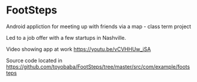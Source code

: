 # FootSteps
Android appliction for meeting up with friends via a map - class term project

Led to a job offer with a few startups in Nashville.

Video showing app at work
  https://youtu.be/vCVHHUw_iSA
  
 Source code located in https://github.com/toyobaba/FootSteps/tree/master/src/com/example/footsteps
 
